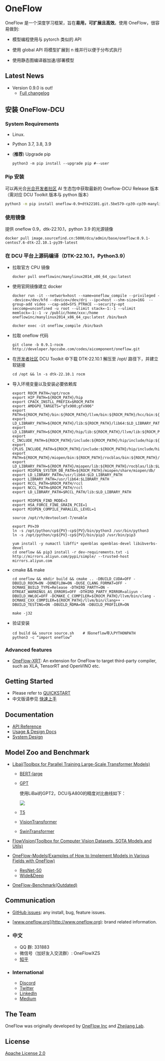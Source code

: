 # OneFlow

OneFlow 是一个深度学习框架，旨在**易用，可扩展且高效**。使用 OneFlow，很容易做到:

- 模型编程使用与 pytorch 类似的 API

- 使用 global API 将模型扩展到 n 维并行以便于分布式执行
- 使用静态图编译器加速/部署模型

## Latest News

- Version 0.9.0 is out!
  - [Full changelog](https://github.com/Oneflow-Inc/oneflow/releases/tag/v0.9.0)

## 安装 OneFlow-DCU

### System Requirements

- Linux.

- Python 3.7, 3.8, 3.9

- (**推荐**) Upgrade pip

  ```
  python3 -m pip install --upgrade pip #--user
  ```

###  Pip 安装

可以再光合[光合开发者社区](https://developer.hpccube.com/tool/#sdk) AI 生态包中获取最新的 Oneflow-DCU Release 版本（需对应 DCU Toolkit 版本与 python 版本）

```bash
python3 -m pip install oneflow-0.9+dtk22101.git.5be579-cp39-cp39-manylinux_2_17_x86_64.manylinux2014_x86_64.whl
```

### 使用镜像

提供 oneflow 0.9，dtk-22.10.1，python 3.9 的光源镜像

```
docker pull image.sourcefind.cn:5000/dcu/admin/base/oneflow:0.9.1-centos7.6-dtk-22.10.1-py39-latest
```

### 在 DCU 平台上源码编译（DTK-22.10.1，Python3.9）

- 拉取官方 CPU 镜像

  ```
  docker pull oneflowinc/manylinux2014_x86_64_cpu:latest
  ```

- 使用官网镜像建立 docker

  ```
  docker run -it --network=host --name=oneflow_compile --privileged --device=/dev/kfd --device=/dev/dri --ipc=host --shm-size=16G  --group-add video --cap-add=SYS_PTRACE --security-opt seccomp=unconfined -u root --ulimit stack=-1:-1 --ulimit memlock=-1:-1 -v /public/home/xxx:/home oneflowinc/manylinux2014_x86_64_cpu:latest /bin/bash
  
  docker exec -it oneflow_compile /bin/bash
  ```

- 拉取 oneflow 代码

  ```
  git clone -b 0.9.1-rocm http://developer.hpccube.com/codes/aicomponent/oneflow.git
  ```

- 在[开发者社区](https://developer.hpccube.com/tool/#sdk) DCU Toolkit 中下载 DTK-22.10.1 解压至 /opt/ 路径下，并建立软链接

  ```
  cd /opt && ln -s dtk-22.10.1 rocm
  ```

- 导入环境变量以及安装必要依赖库

  ```
  export ROCM_PATH=/opt/rocm
  export HIP_PATH=${ROCM_PATH}/hip
  export CPACK_INSTLL_PREFIX=$ROCM_PATH
  export AMDGPU_TARGETS="gfx900;gfx906"
  export PATH=${ROCM_PATH}/bin:${ROCM_PATH}/llvm/bin:${ROCM_PATH}/hcc/bin:${ROCM_PATH}/hip/bin:$PATH
  export LD_LIBRARY_PATH=${ROCM_PATH}/lib:${ROCM_PATH}/lib64:$LD_LIBRARY_PATH
  export LD_LIBRARY_PATH=${ROCM_PATH}/hip/lib:${ROCM_PATH}/llvm/lib:${ROCM_PATH}/opencl/lib/x86_64:$LD_LIBRARY_PATH
  export C_INCLUDE_PATH=${ROCM_PATH}/include:${ROCM_PATH}/hip/include/hip:${ROCM_PATH}/llvm/include:/opencl/include:${C_INCLUDE_PATH}
  export CPLUS_INCLUDE_PATH=${ROCM_PATH}/include:${ROCM_PATH}/hip/include/hip:${ROCM_PATH}/llvm/include:/opencl/include:${CPLUS_INCLUDE_PATH}
  export PATH=${ROCM_PATH}/miopen/bin:${ROCM_PATH}/rocblas/bin:${ROCM_PATH}/hipsparse/bin:$PATH
  export LD_LIBRARY_PATH=${ROCM_PATH}/miopen/lib:${ROCM_PATH}/rocblas/lib:$LD_LIBRARY_PATH
  export MIOPEN_SYSTEM_DB_PATH=${ROCM_PATH}/miopen/share/miopen/db/
  export LD_LIBRARY_PATH=/usr/lib64:$LD_LIBRARY_PATH
  export LIBRARY_PATH=/usr/lib64:$LIBRARY_PATH                     
  export RCCL_PATH=$ROCM_PATH/rccl
  export NCCL_PATH=$ROCM_PATH/rccl
  export LD_LIBRARY_PATH=$RCCL_PATH/lib:$LD_LIBRARY_PATH
  
  export MIOPEN_FIND_MODE=3
  export HSA_FORCE_FINE_GRAIN_PCIE=1
  export MIOPEN_COMPILE_PARALLEL_LEVEL=1
  
  source /opt/rh/devtoolset-7/enable
  
  export PV=39
  ln -s /opt/python/cp${PV}-cp${PV}/bin/python3 /usr/bin/python3
  ln -s /opt/python/cp${PV}-cp${PV}/bin/pip3 /usr/bin/pip3
  
  yum install -y numactl libffi* openblas openblas-devel libibverbs-devel
  cd oneflow && pip3 install -r dev-requirements.txt -i http://mirrors.aliyun.com/pypi/simple/ --trusted-host mirrors.aliyun.com
  ```

- cmake && make

  ```
  cd oneflow && mkdir build && cmake .. -DBUILD_CUDA=OFF -DBUILD_ROCM=ON -DONEFLOW=ON -DUSE_CLANG_FORMAT=OFF -DCMAKE_BUILD_TYPE=Release -DTHIRD_PARTY=ON -DTREAT_WARNINGS_AS_ERRORS=OFF -DTHIRD_PARTY_MIRROR=aliyun -DBUILD_HWLOC=OFF -DCMAKE_C_COMPILER=${ROCM_PATH}/llvm/bin/clang -DCMAKE_CXX_COMPILER=${ROCM_PATH}/llvm/bin/clang++ -DBUILD_TESTING=ON -DBUILD_RDMA=ON -DBUILD_PROFILER=ON
  
  make -j32
  ```

- 验证安装

  ```
  cd build && source source.sh    # 将oneflow导入PYTHONPATH
  python3 -c “import oneflow”
  ```

### Advanced features

- [OneFlow-XRT](https://github.com/Oneflow-Inc/oneflow-xrt): An extension for OneFlow to target third-party compiler, such as XLA, TensorRT and OpenVINO etc.

## Getting Started

- Please refer to [QUICKSTART](https://docs.oneflow.org/en/master/basics/01_quickstart.html)
- 中文版请参见 [快速上手](https://docs.oneflow.org/master/basics/01_quickstart.html)

## Documentation

- [API Reference](https://oneflow.readthedocs.io/en/master/)
- [Usage & Design Docs](http://docs.oneflow.org/)
- [System Design](https://docs.oneflow.org/en/v0.4.0/basics_topics/essentials_of_oneflow.html)

## Model Zoo and Benchmark

- [Libai(Toolbox for Parallel Training Large-Scale Transformer Models)](https://github.com/Oneflow-Inc/libai)
  
  - [BERT-large](https://libai.readthedocs.io/en/latest/tutorials/get_started/quick_run.html)
  
  - [GPT](https://libai.readthedocs.io/en/latest/modules/libai.models.html#id5)
  
    使用LiBai的GPT2，DCU与A800的精度对比曲线如下：
  
    ![](https://github.com/yuguo-Jack/oneflow-hip/blob/rocm/gpt2_loss.jpg)
  
  - [T5](https://libai.readthedocs.io/en/latest/modules/libai.models.html#id4)
  
  - [VisionTransformer](https://libai.readthedocs.io/en/latest/modules/libai.models.html#id1)
  
  - [SwinTransformer](https://libai.readthedocs.io/en/latest/modules/libai.models.html#id2)
  
- [FlowVision(Toolbox for Computer Vision Datasets, SOTA Models and Utils)](https://github.com/Oneflow-Inc/vision)

- [OneFlow-Models(Examples of How to Implement Models in Various Fields with OneFlow)](https://github.com/Oneflow-Inc/models)
  - [ResNet-50](https://github.com/Oneflow-Inc/models/tree/main/Vision/classification/image/resnet50)
  - [Wide&Deep](https://github.com/Oneflow-Inc/models/tree/main/RecommenderSystems/wide_and_deep)
  
- [OneFlow-Benchmark(Outdated)](https://github.com/Oneflow-Inc/OneFlow-Benchmark)

## Communication

- [GitHub issues](https://github.com/Oneflow-Inc/oneflow/issues): any install, bug, feature issues.
- [www.oneflow.org](http://www.oneflow.org): brand related information.

- ### 中文

  - QQ 群: 331883
  - 微信号（加好友入交流群）: OneFlowXZS
  - [知乎](https://www.zhihu.com/org/oneflow-17)

- ### International
  - [Discord](https://discord.gg/4kpjGA5bZY)
  - [Twitter](https://twitter.com/OneFlowNews)
  - [LinkedIn](https://www.linkedin.com/company/oneflow-inc)
  - [Medium](https://oneflow2020.medium.com)

## The Team

OneFlow was originally developed by [OneFlow Inc](http://www.oneflow.org) and [Zhejiang Lab](http://www.zhejianglab.com/).

## License

[Apache License 2.0](LICENSE)
